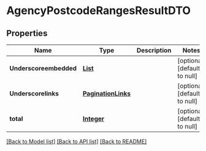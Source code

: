 # AgencyPostcodeRangesResultDTO
## Properties

Name | Type | Description | Notes
------------ | ------------- | ------------- | -------------
**Underscoreembedded** | [**List**](AgencyPostcodeRangeResponseDTO.md) |  | [optional] [default to null]
**Underscorelinks** | [**PaginationLinks**](PaginationLinks.md) |  | [optional] [default to null]
**total** | [**Integer**](integer.md) |  | [optional] [default to null]

[[Back to Model list]](../README.md#documentation-for-models) [[Back to API list]](../README.md#documentation-for-api-endpoints) [[Back to README]](../README.md)

